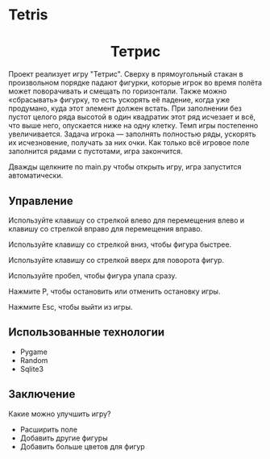 # Tetris
<h1 align="center">Тетрис</h1>
Проект реализует игру "Тетрис". Сверху в прямоугольный стакан в произвольном порядке падают фигурки, которые игрок во время полёта может поворачивать и смещать по горизонтали. Также можно «сбрасывать» фигурку, то есть ускорять её падение, когда уже продумано, куда этот элемент должен встать. При заполнении без пустот целого ряда высотой в один квадратик этот ряд исчезает и всё, что выше него, опускается ниже на одну клетку. Темп игры постепенно увеличивается. Задача игрока — заполнять полностью ряды, ускорять их исчезновение, получать за них очки. Как только всё игровое поле заполнится рядами с пустотами, игра закончится.

Дважды щелкните по main.py чтобы открыть игру, игра запустится автоматически.

## Управление

Используйте клавишу со стрелкой влево для перемещения влево и клавишу со стрелкой вправо для перемещения вправо.</p>
Используйте клавишу со стрелкой вниз, чтобы фигура быстрее.</p>
Используйте клавишу со стрелкой вверх для поворота фигур.</p>
Используйте пробел, чтобы фигура упала сразу.</p>
Нажмите P, чтобы остановить или отменить остановку игры.</p>
Нажмите Esc, чтобы выйти из игры.


## Использованные технологии



- Pygame
- Random
- Sqlite3
## Заключение

Какие можно улучшить игру?
- Расширить поле
- Добавить другие фигуры
- Добавить больше цветов для фигур
